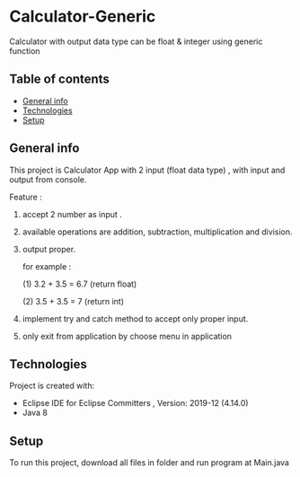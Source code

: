 # Calculator-Generic
Calculator with output data type can be float &amp; integer using generic function

## Table of contents
* [General info](#general-info)
* [Technologies](#technologies)
* [Setup](#setup)

## General info
This project is Calculator App with 2 input (float data type) , with input and output from console.

Feature :
1. accept 2 number as input .
2. available operations are addition, subtraction, multiplication and division.
3. output proper.

   for example : 
   
   	(1) 3.2 + 3.5 = 6.7 (return float)
   
   	(2) 3.5 + 3.5 = 7 (return int)
4. implement try and catch method to accept only proper input.
5. only exit from application by choose menu in application

## Technologies
Project is created with:
* Eclipse IDE for Eclipse Committers , Version: 2019-12 (4.14.0)
* Java 8
	
## Setup
To run this project, download all files in folder and run program at Main.java 


